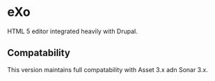 eXo
===

HTML 5 editor integrated heavily with Drupal.

## Compatability

This version maintains full compatability with Asset 3.x adn Sonar 3.x.
